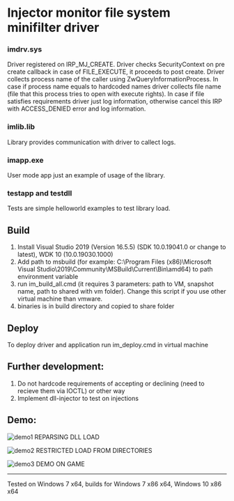 # Injector monitor file system minifilter driver

### imdrv.sys

Driver registered on IRP_MJ_CREATE. Driver checks SecurityContext on pre create callback in case of FILE_EXECUTE, it proceeds to post create. Driver collects process name of the caller using ZwQueryInformationProcess. In case if process name equals to hardcoded names driver collects file name (file that this process tries to open with execute rights). In case if file satisfies requirements driver just log information, otherwise cancel this IRP with ACCESS_DENIED error and log information.

### imlib.lib

Library provides communication with driver to callect logs.

### imapp.exe

User mode app just an example of usage of the library.

### testapp and testdll

Tests are simple helloworld examples to test library load.

## Build

1. Install Visual Studio 2019 (Version 16.5.5) (SDK 10.0.19041.0 or change to latest), WDK 10 (10.0.19030.1000)
2. Add path to msbuild (for example: C:\Program Files (x86)\Microsoft Visual Studio\2019\Community\MSBuild\Current\Bin\amd64) to path environment variable
3. run im_build_all.cmd (it requires 3 parameters: path to VM, snapshot name, path to shared with vm folder). Change this script if you use other virtual machine than vmware.
4. binaries is in build directory and copied to share folder

## Deploy

To deploy driver and application run im_deploy.cmd in virtual machine

## Further development:

1. Do not hardcode requirements of accepting or declining (need to recieve them via IOCTL) or other way
2. Implement dll-injector to test on injections

## Demo:

![demo1](docs/demo1.gif)
REPARSING DLL LOAD

![demo2](docs/demo2.gif)
RESTRICTED LOAD FROM DIRECTORIES

![demo3](docs/demo3.gif)
DEMO ON GAME

---------------------------------------
Tested on Windows 7 x64, builds for Windows 7 x86 x64, Windows 10 x86 x64